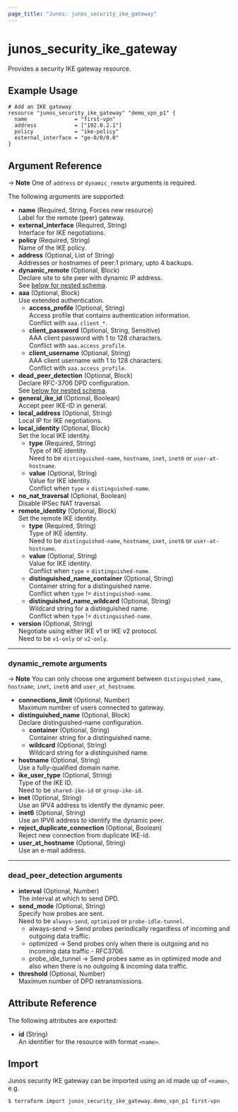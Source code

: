 ```yaml
---
page_title: "Junos: junos_security_ike_gateway"
---
```


# junos_security_ike_gateway

Provides a security IKE gateway resource.

## Example Usage

```hcl
# Add an IKE gateway
resource "junos_security_ike_gateway" "demo_vpn_p1" {
  name               = "first-vpn"
  address            = ["192.0.2.1"]
  policy             = "ike-policy"
  external_interface = "ge-0/0/0.0"
}
```

## Argument Reference

-> **Note**
  One of `address` or `dynamic_remote` arguments is required.

The following arguments are supported:

- **name** (Required, String, Forces new resource)  
  Label for the remote (peer) gateway.
- **external_interface** (Required, String)  
  Interface for IKE negotiations.
- **policy** (Required, String)  
  Name of the IKE policy.
- **address** (Optional, List of String)  
  Addresses or hostnames of peer:1 primary, upto 4 backups.  
- **dynamic_remote** (Optional, Block)  
  Declare site to site peer with dynamic IP address.  
  See [below for nested schema](#dynamic_remote-arguments).  
- **aaa** (Optional, Block)  
  Use extended authentication.
  - **access_profile** (Optional, String)  
    Access profile that contains authentication information.  
    Conflict with `aaa.client_*`.
  - **client_password** (Optional, String, Sensitive)  
    AAA client password with 1 to 128 characters.  
    Conflict with `aaa.access_profile`.  
  - **client_username** (Optional, String)  
    AAA client username with 1 to 128 characters.  
    Conflict with `aaa.access_profile`.
- **dead_peer_detection** (Optional, Block)  
  Declare RFC-3706 DPD configuration.  
  See [below for nested schema](#dead_peer_detection-arguments).
- **general_ike_id** (Optional, Boolean)  
  Accept peer IKE-ID in general.
- **local_address** (Optional, String)  
  Local IP for IKE negotiations.
- **local_identity** (Optional, Block)  
  Set the local IKE identity.
  - **type** (Required, String)  
    Type of IKE identity.  
    Need to be `distinguished-name`, `hostname`, `inet`, `inet6` or `user-at-hostname`.
  - **value** (Optional, String)  
    Value for IKE identity.  
    Conflict when `type` = `distinguished-name`.
- **no_nat_traversal** (Optional, Boolean)  
  Disable IPSec NAT traversal.
- **remote_identity** (Optional, Block)  
  Set the remote IKE identity.
  - **type** (Required, String)  
    Type of IKE identity.  
    Need to be `distinguished-name`, `hostname`, `inet`, `inet6` or `user-at-hostname`.
  - **value** (Optional, String)  
    Value for IKE identity.  
    Conflict when `type` = `distinguished-name`.
  - **distinguished_name_container** (Optional, String)  
    Container string for a distinguished name.  
    Conflict when `type` != `distinguished-name`.
  - **distinguished_name_wildcard** (Optional, String)  
    Wildcard string for a distinguished name.  
    Conflict when `type` != `distinguished-name`.
- **version** (Optional, String)  
  Negotiate using either IKE v1 or IKE v2 protocol.  
  Need to be `v1-only` or `v2-only`.

---

### dynamic_remote arguments

-> **Note**
  You can only choose one argument between `distinguished_name`, `hostname`, `inet`, `inet6` and `user_at_hostname`.

- **connections_limit** (Optional, Number)  
  Maximum number of users connected to gateway.
- **distinguished_name** (Optional, Block)  
  Declare distinguished-name configuration.
  - **container** (Optional, String)  
    Container string for a distinguished name.
  - **wildcard** (Optional, String)  
    Wildcard string for a distinguished name.
- **hostname** (Optional, String)  
  Use a fully-qualified domain name.
- **ike_user_type** (Optional, String)  
  Type of the IKE ID.  
  Need to be `shared-ike-id` or `group-ike-id`.
- **inet** (Optional, String)  
  Use an IPV4 address to identify the dynamic peer.
- **inet6** (Optional, String)  
  Use an IPV6 address to identify the dynamic peer.
- **reject_duplicate_connection** (Optional, Boolean)  
  Reject new connection from duplicate IKE-id.
- **user_at_hostname** (Optional, String)  
  Use an e-mail address.

---

### dead_peer_detection arguments

- **interval** (Optional, Number)  
  The interval at which to send DPD.
- **send_mode** (Optional, String)  
  Specify how probes are sent.  
  Need to be `always-send`, `optimized` or `probe-idle-tunnel`.  
  - always-send -> Send probes periodically regardless of incoming and outgoing data traffic.  
  - optimized -> Send probes only when there is outgoing and no incoming data traffic - RFC3706.
  - probe_idle_tunnel -> Send probes same as in optimized mode and also when there is no outgoing
  & incoming data traffic.
- **threshold** (Optional, Number)  
  Maximum number of DPD retransmissions.

## Attribute Reference

The following attributes are exported:

- **id** (String)  
  An identifier for the resource with format `<name>`.

## Import

Junos security IKE gateway can be imported using an id made up of `<name>`, e.g.

```shell
$ terraform import junos_security_ike_gateway.demo_vpn_p1 first-vpn
```
